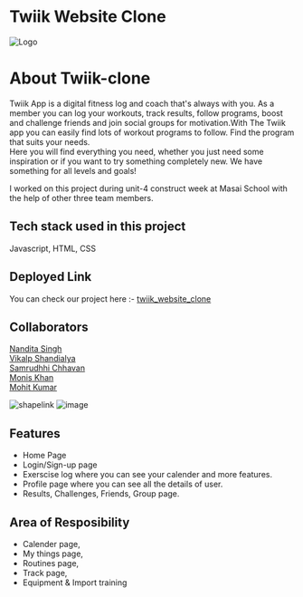 # Twiik Website Clone

![Logo](https://kcdn.twiikapp.com/images/logo.png)

# About Twiik-clone

Twiik App is a digital fitness log and coach that's always with you. As a member you can log your workouts, track results, follow programs, boost and challenge friends and join social groups for motivation.With The Twiik app you can easily find lots of workout programs to follow. Find the program that suits your needs.
<br>
Here you will find everything you need, whether you just need some inspiration or if you want to try something completely new. We have something for all levels and goals!

I worked on this project during unit-4 construct week at Masai School with the help of other three team members.

## Tech stack used in this project

Javascript, HTML, CSS

## Deployed Link
You can check our project here :- <a href="twiik.vercel.app">twiik_website_clone</a>

## Collaborators
<a href="https://github.com/SNaNdii">Nandita Singh</a><br>
<a href="https://github.com/vikalp1999">Vikalp Shandialya</a><br>
<a href="https://github.com/Sam202003">Samrudhhi Chhavan</a><br>
<a href="https://github.com/lucyy123">Monis Khan</a><br>
<a href="https://github.com/mohitd427">Mohit Kumar</a>

![shapelink](https://user-images.githubusercontent.com/105062279/212536664-0eee2fbb-ac0b-4581-b8c7-e3b49b65db76.png)
![image](https://user-images.githubusercontent.com/108002752/222920874-b3595918-6755-4899-96f3-d0725374fb55.png)


## Features

- Home Page
- Login/Sign-up page
- Exerscise log where you can see your calender and more features.
- Profile page where you can see all the details of user.
- Results, Challenges, Friends, Group page.

## Area of Resposibility

- Calender page,
- My things page,
- Routines page,
- Track page,
- Equipment & Import training




